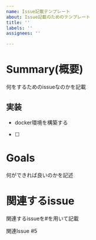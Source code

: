 ```yaml
---
name: Issue記載テンプレート
about: Issue記載のためのテンプレート
title: ''
labels: ''
assignees: ''

---
```


# Summary(概要)
何をするためのissueなのかを記載

## 実装
* docker環境を構築する
 * [ ]
# Goals
何ができれば良いのかを記述
# 関連するissue
関連するissueを#を用いて記載


関連Issue
#5
